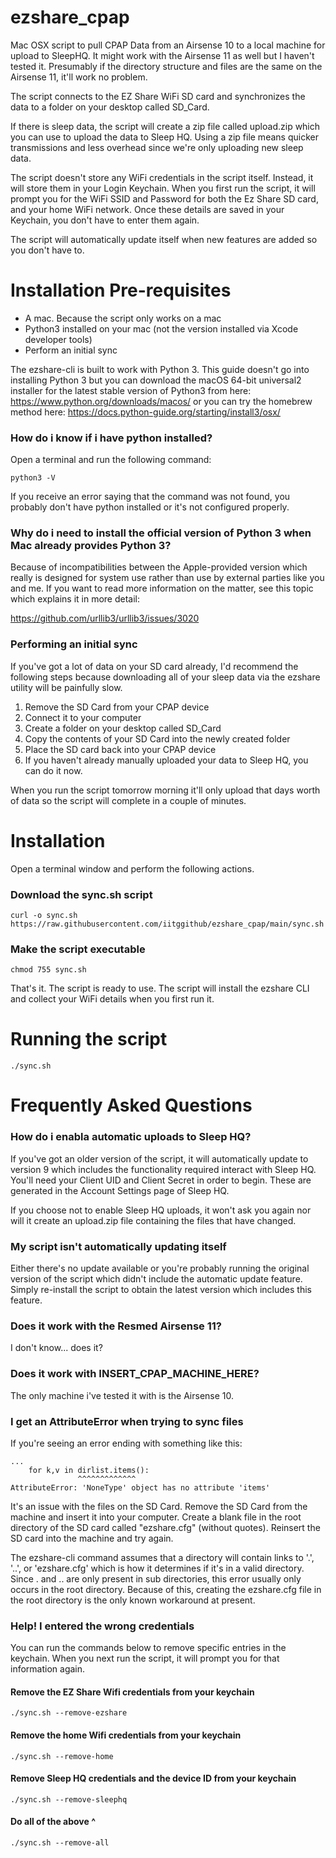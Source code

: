 # ezshare_cpap

Mac OSX script to pull CPAP Data from an Airsense 10 to a local machine for upload to SleepHQ. It might work with the Airsense 11 as well but I haven't tested it. Presumably if the directory structure and files are the same on the Airsense 11, it'll work no problem.

The script connects to the EZ Share WiFi SD card and synchronizes the data to a folder on your desktop called SD\_Card.

If there is sleep data, the script will create a zip file called upload.zip which you can use to upload the data to Sleep HQ. Using a zip file means quicker transmissions and less overhead since we're only uploading new sleep data.

The script doesn't store any WiFi credentials in the script itself. Instead, it will store them in your Login Keychain. When you first run the script, it will prompt you for the WiFi SSID and Password for both the Ez Share SD card, and your home WiFi network. Once these details are saved in your Keychain, you don't have to enter them again.

The script will automatically update itself when new features are added so you don't have to.

# Installation Pre-requisites

- A mac. Because the script only works on a mac
- Python3 installed on your mac (not the version installed via Xcode developer tools)
- Perform an initial sync

The ezshare-cli is built to work with Python 3. This guide doesn't go into installing Python 3 but you can download the macOS 64-bit universal2 installer for the latest stable version of Python3 from here: https://www.python.org/downloads/macos/ or you can try the homebrew method here: https://docs.python-guide.org/starting/install3/osx/

### How do i know if i have python installed?

Open a terminal and run the following command:

```
python3 -V
```

If you receive an error saying that the command was not found, you probably don't have python installed or it's not configured properly.

### Why do i need to install the official version of Python 3 when Mac already provides Python 3?

Because of incompatibilities between the Apple-provided version which really is designed for system use rather than use by external parties like you and me. If you want to read more information on the matter, see this topic which explains it in more detail:

https://github.com/urllib3/urllib3/issues/3020

### Performing an initial sync

If you've got a lot of data on your SD card already, I'd recommend the following steps because downloading all of your sleep data via the ezshare utility will be painfully slow.

1. Remove the SD Card from your CPAP device
2. Connect it to your computer
3. Create a folder on your desktop called SD_Card
4. Copy the contents of your SD Card into the newly created folder
5. Place the SD card back into your CPAP device
6. If you haven't already manually uploaded your data to Sleep HQ, you can do it now.

When you run the script tomorrow morning it'll only upload that days worth of data so the script will complete in a couple of minutes.

# Installation

Open a terminal window and perform the following actions.

### Download the sync.sh script

```
curl -o sync.sh https://raw.githubusercontent.com/iitggithub/ezshare_cpap/main/sync.sh
```

### Make the script executable

```
chmod 755 sync.sh
```

That's it. The script is ready to use. The script will install the ezshare CLI and collect your WiFi details when you first run it.

# Running the script

```
./sync.sh
```

# Frequently Asked Questions

### How do i enabla automatic uploads to Sleep HQ?

If you've got an older version of the script, it will automatically update to version 9 which includes the functionality required interact with Sleep HQ. You'll need your Client UID and Client Secret in order to begin. These are generated in the Account Settings page of Sleep HQ.

If you choose not to enable Sleep HQ uploads, it won't ask you again nor will it create an upload.zip file containing the files that have changed.

### My script isn't automatically updating itself

Either there's no update available or you're probably running the original version of the script which didn't include the automatic update feature. Simply re-install the script to obtain the latest version which includes this feature.

### Does it work with the Resmed Airsense 11?

I don't know... does it?

### Does it work with INSERT\_CPAP\_MACHINE\_HERE?

The only machine i've tested it with is the Airsense 10.

### I get an AttributeError when trying to sync files

If you're seeing an error ending with something like this:

```
...
    for k,v in dirlist.items():
               ^^^^^^^^^^^^^
AttributeError: 'NoneType' object has no attribute 'items'
```

It's an issue with the files on the SD Card. Remove the SD Card from the machine and insert it into your computer. Create a blank file in the root directory of the SD card called "ezshare.cfg" (without quotes). Reinsert the SD card into the machine and try again.

The ezshare-cli command assumes that a directory will contain links to '.', '..', or 'ezshare.cfg' which is how it determines if it's in a valid directory. Since . and .. are only present in sub directories, this error usually only occurs in the root directory. Because of this, creating the ezshare.cfg file in the root directory is the only known workaround at present.

### Help! I entered the wrong credentials

You can run the commands below to remove specific entries in the keychain. When you next run the script, it will prompt you for that information again.

#### Remove the EZ Share Wifi credentials from your keychain

```
./sync.sh --remove-ezshare
```

#### Remove the home Wifi credentials from your keychain

```
./sync.sh --remove-home
```

#### Remove Sleep HQ credentials and the device ID from your keychain

```
./sync.sh --remove-sleephq
```

#### Do all of the above ^

```
./sync.sh --remove-all
```
